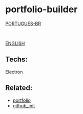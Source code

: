 # portfolio-builder

 [PORTUGUES-BR](READMES/README-br.md)
 
 <br>

 [ENGLISH](READMES/README-en.md)


## Techs: 

Electron


## Related:
- [portfolio](https://github.com/emilymarquessalum/portfolio)
- [github_init](https://github.com/emilymarquessalum/github_init) 


